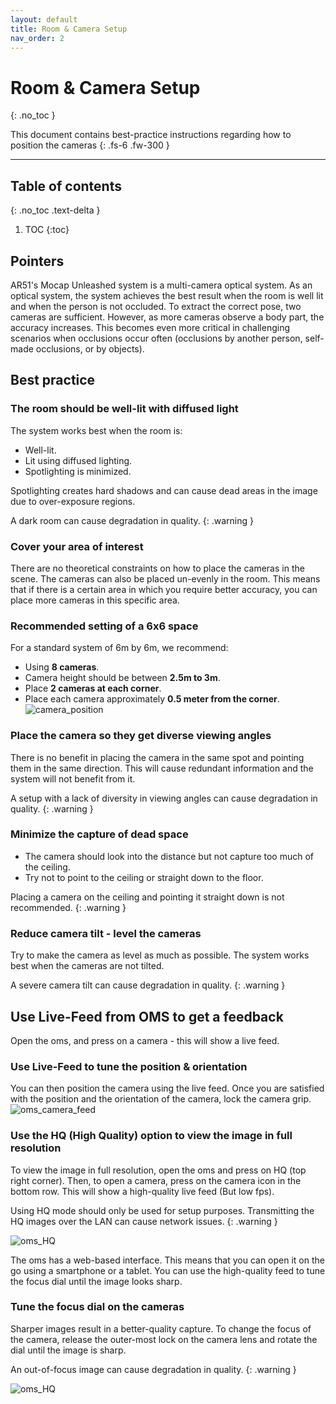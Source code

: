 ```yaml
---
layout: default
title: Room & Camera Setup 
nav_order: 2
---
```


# Room & Camera Setup 
{: .no_toc }

This document contains best-practice instructions regarding how to position the cameras
{: .fs-6 .fw-300 }



---
## Table of contents
{: .no_toc .text-delta }

1. TOC
{:toc}



## Pointers
AR51's Mocap Unleashed system is a multi-camera optical system. 
As an optical system, the system achieves the best result when the room is well lit 
and when the person is not occluded.
To extract the correct pose, two cameras are sufficient.
However, as more cameras observe a body part, the accuracy increases.
This becomes even more critical in challenging scenarios when occlusions occur often
(occlusions by another person, self-made occlusions, or by objects).

## Best practice 
### The room should be well-lit with diffused light
The system works best when the room is:
* Well-lit.
* Lit using diffused lighting.
* Spotlighting is minimized. 

Spotlighting creates hard shadows and can cause dead areas in the image due to over-exposure regions.

A dark room can cause degradation in quality.
{: .warning }

### Cover your area of interest
There are no theoretical constraints on how to place the cameras in the scene.
The cameras can also be placed un-evenly in the room.
This means that if there is a certain area in which you require better accuracy, you can place more cameras in this specific area. 

### Recommended setting of a 6x6 space 

For a standard system of 6m by 6m, we recommend:
* Using **8 cameras**.
* Camera height should be between **2.5m to 3m**.
* Place **2 cameras at each corner**.
* Place each camera approximately **0.5 meter from the corner**.
![camera_position](/assets/images/camera_position.png)


### Place the camera so they get diverse viewing angles
There is no benefit in placing the camera in the same spot and pointing them in the same direction.
This will cause redundant information and the system will not benefit from it.

A setup with a lack of diversity in viewing angles can cause degradation in quality.
{: .warning }

### Minimize the capture of dead space
* The camera should look into the distance but not capture too much of the ceiling.
* Try not to point to the ceiling or straight down to the floor. 

Placing a camera on the ceiling and pointing it straight down is not recommended.
{: .warning }

### Reduce camera tilt - level the cameras
Try to make the camera as level as much as possible. 
The system works best when the cameras are not tilted.

A severe camera tilt can cause degradation in quality.
{: .warning }

## Use Live-Feed from OMS to get a feedback
Open the oms, and press on a camera - this will show a live feed.

### Use Live-Feed to tune the position & orientation
You can then position the camera using the live feed. 
Once you are satisfied with the position and the orientation of the camera, lock the camera grip.
![oms_camera_feed](/assets/images/oms_camera_feed.png)

### Use the HQ (High Quality) option to view the image in full resolution
To view the image in full resolution, open the oms and press on HQ (top right corner). 
Then, to open a camera, press on the camera icon in the bottom row.
This will show a high-quality live feed (But low fps). 

Using HQ mode should only be used for setup purposes. Transmitting the HQ images over the LAN can cause network issues.
{: .warning }

![oms_HQ](/assets/images/oms_HQ.png)

The oms has a web-based interface. This means that you can open it on the go using a smartphone or a tablet.
You can use the high-quality feed to tune the focus dial until the image looks sharp.

### Tune the focus dial on the cameras
Sharper images result in a better-quality capture.
To change the focus of the camera, release the outer-most lock on the camera lens and rotate the dial until the image is sharp.

An out-of-focus image can cause degradation in quality.
{: .warning }

![oms_HQ](/assets/images/lens.png)








